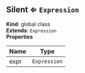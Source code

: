 <a name="Silent"></a>

## Silent ⇐ <code>Expression</code>
**Kind**: global class  
**Extends**: <code>Expression</code>  
**Properties**

| Name | Type |
| --- | --- |
| expr | <code>Expression</code> | 


